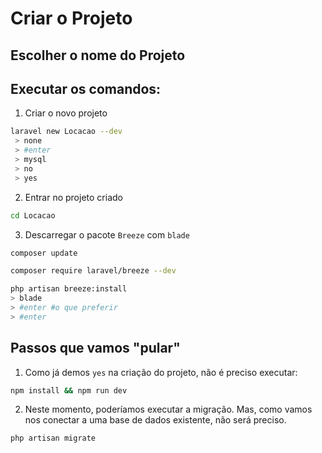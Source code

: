 # Criar o Projeto

## Escolher o nome do Projeto

## Executar os comandos:

1. Criar o novo projeto
```bash
laravel new Locacao --dev
 > none
 > #enter
 > mysql
 > no
 > yes
```

2. Entrar no projeto criado
```bash
cd Locacao
```

3. Descarregar o pacote `Breeze` com `blade`
```bash
composer update

composer require laravel/breeze --dev

php artisan breeze:install
> blade
> #enter #o que preferir
> #enter
```

## Passos que vamos "pular"
1. Como já demos `yes` na criação do projeto, não é preciso executar:
```bash
npm install && npm run dev
```

2. Neste momento, poderíamos executar a migração. Mas, como vamos nos conectar a uma base de dados existente, não será preciso.
```bash
php artisan migrate
```